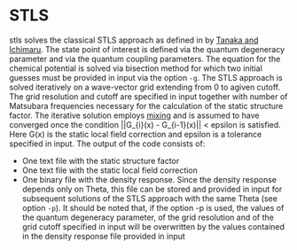 # STLS

stls solves the classical STLS approach as defined in by [Tanaka and Ichimaru](https://journals.jps.jp/doi/abs/10.1143/JPSJ.55.2278). The state 
  point of interest is defined via the quantum degeneracy parameter
  and via the quantum coupling parameters. The equation for the 
  chemical potential is solved via bisection method for which two 
  initial guesses must be provided in input via the option `-g`.
  The STLS approach is solved iteratively on a wave-vector grid 
  extending from 0 to agiven cutoff. The grid resolution and cutoff
  are specified in input together with number of Matsubara frequencies
   necessary for the calculation of the static structure factor. The 
  iterative solution employs [mixing](https://aip.scitation.org/doi/abs/10.1063/1.1682399]) and is assumed to have converged once the condition 
  ||G_{i}(x) - G_{i-1}(x)|| < epsilon is satisfied. Here G(x) is the 
  static local field correction and epsilon is a tolerance specified in
  input. The output of the code consists of:
  
  * One text file with the static structure factor
  * One text file with the static local field correction
  * One binary file with the density response. Since the density
        response depends only on Theta, this file can be stored and
        provided in input for subsequent solutions of the STLS approach
        with the same Theta (see option `-p`). It should be noted
        that, if the option -p is used, the values of the quantum
        degeneracy parameter, of the grid resolution and of the grid
        cutoff specified in input will be overwritten by the values
        contained in the density response file provided in input
